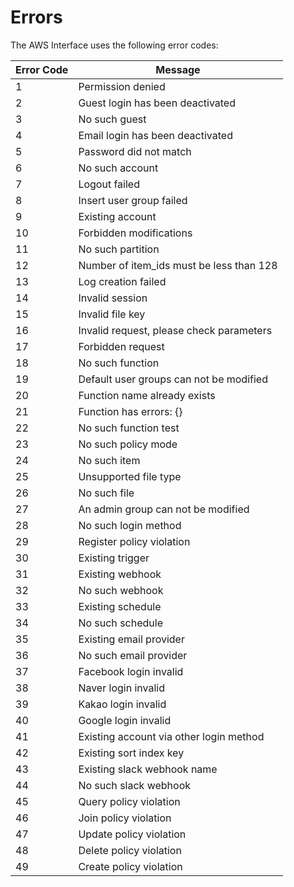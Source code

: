 # Errors

The AWS Interface uses the following error codes:


Error Code | Message
---------- | -------
1 | Permission denied
2 | Guest login has been deactivated
3 | No such guest
4 | Email login has been deactivated
5 | Password did not match
6 | No such account
7 | Logout failed
8 | Insert user group failed
9 | Existing account
10 | Forbidden modifications
11 | No such partition
12 | Number of item_ids must be less than 128
13 | Log creation failed
14 | Invalid session
15 | Invalid file key
16 | Invalid request, please check parameters
17 | Forbidden request
18 | No such function
19 | Default user groups can not be modified
20 | Function name already exists
21 | Function has errors: {}
22 | No such function test
23 | No such policy mode
24 | No such item
25 | Unsupported file type
26 | No such file
27 | An admin group can not be modified
28 | No such login method
29 | Register policy violation
30 | Existing trigger
31 | Existing webhook
32 | No such webhook
33 | Existing schedule
34 | No such schedule
35 | Existing email provider
36 | No such email provider
37 | Facebook login invalid
38 | Naver login invalid
39 | Kakao login invalid
40 | Google login invalid
41 | Existing account via other login method
42 | Existing sort index key
43 | Existing slack webhook name
44 | No such slack webhook
45 | Query policy violation
46 | Join policy violation
47 | Update policy violation
48 | Delete policy violation
49 | Create policy violation

